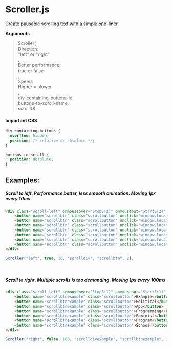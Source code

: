 # Scroller.js

Create pausable scrolling text with a simple one-liner

**Arguments**
>Scroller(<br>
>Direction: <br>
>"left" or "right" <br>,
><br>
>Better performance:<br>
>true or false <br>,
><br>
>Speed:<br>
>Higher = slower <br>,
><br>
>div-containing-buttons-id, <br>
>buttons-to-scroll-name, <br>
>scrollID) <br>

#### Important CSS 

```css
div-containing-buttons {
  overflow: hidden;
  position: /* relative or absolute */;
}
  
buttons-to-scroll {
  position: absolute;
}
```

## Examples:

##### Scroll to left. Performance better, less smooth animation. Moving 1px every 10ms

```html
<div class="scroll-left" onmouseover="StopS(2)" onmouseout="StartS(2)" id="scrolldiv">
    <button name="scrollbtn" class="scrollbutton" onclick="window.location=example.html">Example</button>
    <button name="scrollbtn" class="scrollbutton" onclick="window.location=political.html">Political</button>
    <button name="scrollbtn" class="scrollbutton" onclick="window.location=app.html">App</button>
    <button name="scrollbtn" class="scrollbutton" onclick="window.location=programming.html">Programming</button>
    <button name="scrollbtn" class="scrollbutton" onclick="window.location=feminist.html">Feminist</button>
    <button name="scrollbtn" class="scrollbutton" onclick="window.location=program.html">Program</button>
    <button name="scrollbtn" class="scrollbutton" onclick="window.location=school.html">School</button>
</div>
```
```javascript
Scroller("left", true, 10, "scrolldiv", "scrollbtn", 2);
```
<br>

##### Scroll to right. Multiple scrolls is too demanding. Moving 1px every 100ms

```html
<div class="scroll-left" onmouseover="StopS(1)" onmouseout="StartS(1)" id="scrolldivexample">
    <button name="scrollbtnexample" class="scrollbutton">Example</button>
    <button name="scrollbtnexample" class="scrollbutton">Political</button>
    <button name="scrollbtnexample" class="scrollbutton">App</button>
    <button name="scrollbtnexample" class="scrollbutton">Programming</button>
    <button name="scrollbtnexample" class="scrollbutton">Feminist</button>
    <button name="scrollbtnexample" class="scrollbutton">Program</button>
    <button name="scrollbtnexample" class="scrollbutton">School</button>
</div>
```
```javascript
Scroller("right", false, 100, "scrolldivexample", "scrollbtnexample", 1);
```
